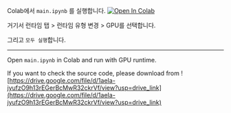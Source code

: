 
Colab에서 `main.ipynb` 를 실행합니다. [![Open In Colab](https://colab.research.google.com/assets/colab-badge.svg)](https://colab.research.google.com/github/dongjaekim-hail/TAGGC/blob/main/main.ipynb)

거기서 런타임 탭 > 런타임 유형 변경 > GPU를 선택합니다. 

그리고 `모두 실행`합니다. 


---

Open `main.ipynb` in Colab and run with GPU runtime.

If you want to check the source code, please download from ![https://drive.google.com/file/d/1aeIa-jyufzO9h13rEGerBcMwR32ckrVf/view?usp=drive_link](https://drive.google.com/file/d/1aeIa-jyufzO9h13rEGerBcMwR32ckrVf/view?usp=drive_link)
